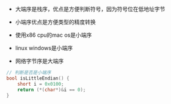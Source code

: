 - 大端序是栈序，优点是方便判断符号，因为符号位在低地址字节
- 小端序优点是方便类型的精度转换

- 使用x86 cpu的mac os是小端序
- linux windows是小端序
- 网络字节序是大端序

```c
// 判断是否是小端序
bool isLittleEndian() {
    short i = 0x0100;
    return (*(char*)&i == 0);
}
```